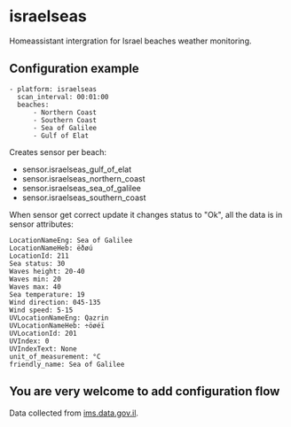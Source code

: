 # israelseas

Homeassistant intergration for Israel beaches weather monitoring.

## Configuration example

``` 
- platform: israelseas
  scan_interval: 00:01:00  
  beaches:
      - Northern Coast
      - Southern Coast
      - Sea of Galilee
      - Gulf of Elat
```

Creates sensor per beach:
- sensor.israelseas_gulf_of_elat
- sensor.israelseas_northern_coast
- sensor.israelseas_sea_of_galilee
- sensor.israelseas_southern_coast

When sensor get correct update it changes status to "Ok", all the data is in sensor attributes:

```
LocationNameEng: Sea of Galilee
LocationNameHeb: ëðøú
LocationId: 211
Sea status: 30
Waves height: 20-40
Waves min: 20
Waves max: 40
Sea temperature: 19
Wind direction: 045-135
Wind speed: 5-15
UVLocationNameEng: Qazrin
UVLocationNameHeb: ÷öøéï
UVLocationId: 201
UVIndex: 0
UVIndexText: None
unit_of_measurement: °C
friendly_name: Sea of Galilee
```

## You are very welcome to add configuration flow

Data collected from [ims.data.gov.il](https://ims.data.gov.il/).
